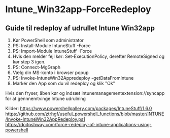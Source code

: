 # Intune_Win32app-ForceRedeploy
## Guide til redeploy af udrullet Intune Win32app <br>
1. Kør PowerShell som administrator
2. PS: Install-Module IntuneStuff -Force
3. PS: Import-Module IntuneStuff -Force
4. Hvis den melder fejl kør: Set-ExecutionPolicy, derefter RemoteSigned og kør step 3 igen.
5. PS: Connect-MgGraph
6. Vælg din MS-konto i browser popup
7. PS: Invoke-IntuneWin32Appredeploy -getDataFromIntune
8. Markér den App som du vil redeploy og klik "Ok"

 Hvis den fryser, åben kør og indsæt intunemanagementextension://syncapp for at gennnemtvinge Intune udrulning <br>


Kilder:
https://www.powershellgallery.com/packages/IntuneStuff/1.6.0
https://github.com/ztrhgf/useful_powershell_functions/blob/master/INTUNE/Invoke-IntuneWin32AppRedeploy.ps1 <br>
https://doitpshway.com/force-redeploy-of-intune-applications-using-powershell <br>
